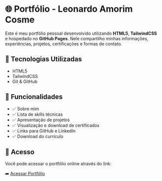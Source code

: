 # 🌐 Portfólio - Leonardo Amorim Cosme

Este é meu portfólio pessoal desenvolvido utilizando **HTML5**, **TailwindCSS** e hospedado no **GitHub Pages**. Nele compartilho minhas informações, experiências, projetos, certificações e formas de contato.

## 🚀 Tecnologias Utilizadas

- HTML5
- TailwindCSS
- Git & GitHub

## 🎯 Funcionalidades

- ✅ Sobre mim
- ✅ Lista de skills técnicas
- ✅ Apresentação de projetos
- ✅ Visualização e download de certificados
- ✅ Links para GitHub e LinkedIn
- ✅ Download do currículo

## 📂 Acesso

Você pode acessar o portfólio online através do link:

➡️ [Acessar Portfólio](https://leonardocosme.github.io/)


